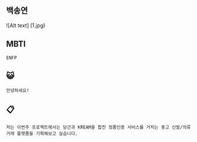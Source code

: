 ## 백송연

![Alt text] (1.jpg)


MBTI
----
    ENFP

😺
----
    안녕하세요!

📋
----
    저는 이번주 프로젝트에서는 당근과 KREAM을 합친 정품인증 서비스를 거치는 중고 신발/의류 거래 플랫폼을 기획해보고 실습니다.
